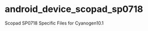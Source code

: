 android_device_scopad_sp0718
===========================

Scopad SP0718 Specific Files for Cyanogen10.1
